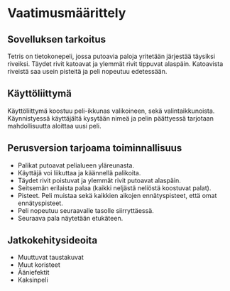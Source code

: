 # Vaatimusmäärittely
## Sovelluksen tarkoitus
Tetris on tietokonepeli, jossa putoavia paloja yritetään järjestää täysiksi riveiksi. Täydet rivit katoavat ja ylemmät rivit tippuvat alaspäin. Katoavista riveistä saa usein pisteitä ja peli nopeutuu edetessään.

## Käyttöliittymä
Käyttöliittymä koostuu peli-ikkunas valikoineen, sekä valintaikkunoista. Käynnistyessä käyttäjältä kysytään nimeä ja pelin päättyessä tarjotaan mahdollisuutta aloittaa uusi peli.

## Perusversion tarjoama toiminnallisuus
- Palikat putoavat pelialueen yläreunasta.
- Käyttäjä voi liikuttaa ja käännellä palikoita.
- Täydet rivit poistuvat ja ylemmät rivit putoavat alaspäin.
- Seitsemän erilaista palaa (kaikki neljästä neliöstä koostuvat palat).
- Pisteet. Peli muistaa sekä kaikkien aikojen ennätyspisteet, että omat ennätyspisteet.
- Peli nopeutuu seuraavalle tasolle siirryttäessä.
- Seuraava pala näytetään etukäteen.

## Jatkokehitysideoita
- Muuttuvat taustakuvat
- Muut koristeet
- Ääniefektit
- Kaksinpeli
